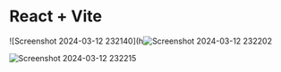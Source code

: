 # React + Vite
![Screenshot 2024-03-12 232140](h![Screenshot 2024-03-12 232202](https://github.com/Chandramani9650/Personal_React_Project/assets/139802772/738939e4-098c-4bb5-90fa-f2d941c87782)

![Screenshot 2024-03-12 232215](https://github.com/Chandramani9650/Personal_React_Project/assets/139802772/392a92a4-da28-4d46-946c-b92534ce399b)
